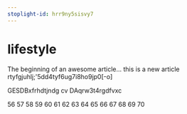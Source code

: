 ```yaml
---
stoplight-id: hrr9ny5sisvy7
---
```


# lifestyle

The beginning of an awesome article...
this is a new article
rtyfgjuhlj;'5dd4tyf6ug7i8ho9jp0[-o]


GESDBxfrhdtjndg cv
DAqrw3t4rgdfvxc 

56
57
58
59
60
61
62
63
64
65
66
67
68
69
70
